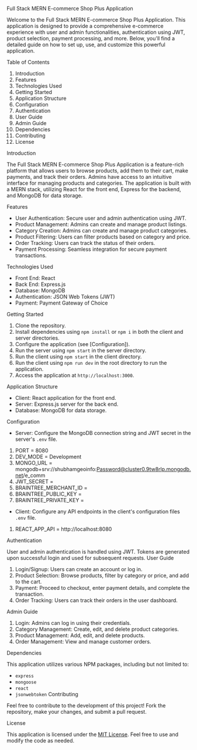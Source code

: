 Full Stack MERN E-commerce Shop Plus Application

Welcome to the Full Stack MERN E-commerce Shop Plus Application. This application is designed to provide a comprehensive e-commerce experience with user and admin functionalities, authentication using JWT, product selection, payment processing, and more. Below, you'll find a detailed guide on how to set up, use, and customize this powerful application.

Table of Contents

1. Introduction
2. Features
3. Technologies Used
4. Getting Started
5. Application Structure
6. Configuration
7. Authentication
8. User Guide
9. Admin Guide
10. Dependencies
11. Contributing
12. License

 Introduction

The Full Stack MERN E-commerce Shop Plus Application is a feature-rich platform that allows users to browse products, add them to their cart, make payments, and track their orders. Admins have access to an intuitive interface for managing products and categories. The application is built with a MERN stack, utilizing React for the front end, Express for the backend, and MongoDB for data storage.

 Features

* User Authentication: Secure user and admin authentication using JWT.
* Product Management: Admins can create and manage product listings.
* Category Creation: Admins can create and manage product categories.
* Product Filtering: Users can filter products based on category and price.
* Order Tracking: Users can track the status of their orders.
* Payment Processing: Seamless integration for secure payment transactions.

Technologies Used

* Front End: React
* Back End: Express.js
* Database:  MongoDB
* Authentication: JSON Web Tokens (JWT)
* Payment: Payment Gateway of Choice

Getting Started

1. Clone the repository.
2. Install dependencies using `npm install` or ` npm i ` in both the client and server directories.
3. Configure the application (see [Configuration]).
4. Run the server using `npm start` in the server directory.
5. Run the client using `npm start` in the client directory.
6. Run the client using `npm run dev` in the root directory to run the application.
7. Access the application at `http://localhost:3000`.

Application Structure

* Client: React application for the front end.
* Server: Express.js server for the back end.
* Database: MongoDB for data storage.

Configuration

* Server:  Configure the MongoDB connection string and JWT secret in the server's `.env` file.

1. PORT = 8080
2. DEV_MODE = Development
3. MONGO_URL = mongodb+srv://shubhamgeoinfo:Password@cluster0.9tw8rlp.mongodb.net/e_comm
4. JWT_SECRET = 
5. BRAINTREE_MERCHANT_ID = 
6. BRAINTREE_PUBLIC_KEY = 
7. BRAINTREE_PRIVATE_KEY = 

* Client:  Configure any API endpoints in the client's configuration files `.env` file.

1. REACT_APP_API = http://localhost:8080

Authentication

User and admin authentication is handled using JWT. Tokens are generated upon successful login and used for subsequent requests.
User Guide

1. Login/Signup:  Users can create an account or log in.
2. Product Selection: Browse products, filter by category or price, and add to the cart.
3. Payment:  Proceed to checkout, enter payment details, and complete the transaction.
4. Order Tracking:  Users can track their orders in the user dashboard.

Admin Guide

1. Login: Admins can log in using their credentials.
2. Category Management: Create, edit, and delete product categories.
3. Product Management: Add, edit, and delete products.
4. Order Management: View and manage customer orders.

Dependencies

This application utilizes various NPM packages, including but not limited to:

* `express`
* `mongoose`
* `react`
* `jsonwebtoken`
Contributing

Feel free to contribute to the development of this project! Fork the repository, make your changes, and submit a pull request.

License

This application is licensed under the [MIT License](LICENSE). Feel free to use and modify the code as needed.
